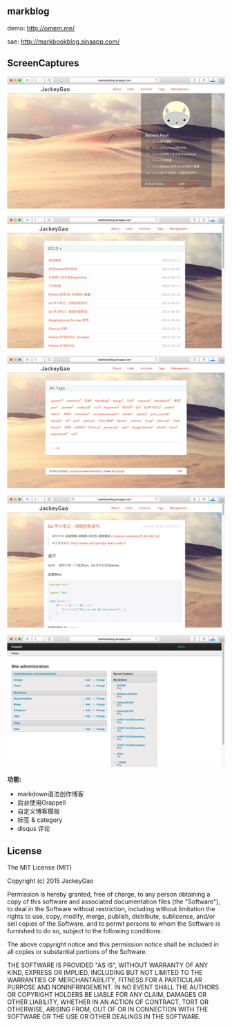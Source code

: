 markblog
-------------

demo: http://omem.me/

sae: http://markbookblog.sinaapp.com/


ScreenCaptures
-------------

![index][1]

![achives][2]

![tags][3]

![post][4]

![dashboard][5]

**功能:**

* markdown语法创作博客
* 后台使用Grappell
* 自定义博客模板
* 标签 & category
* disqus 评论


License
------------

The MIT License (MIT)

Copyright (c) 2015 JackeyGao

Permission is hereby granted, free of charge, to any person obtaining a copy
of this software and associated documentation files (the "Software"), to deal
in the Software without restriction, including without limitation the rights
to use, copy, modify, merge, publish, distribute, sublicense, and/or sell
copies of the Software, and to permit persons to whom the Software is
furnished to do so, subject to the following conditions:

The above copyright notice and this permission notice shall be included in all
copies or substantial portions of the Software.

THE SOFTWARE IS PROVIDED "AS IS", WITHOUT WARRANTY OF ANY KIND, EXPRESS OR
IMPLIED, INCLUDING BUT NOT LIMITED TO THE WARRANTIES OF MERCHANTABILITY,
FITNESS FOR A PARTICULAR PURPOSE AND NONINFRINGEMENT. IN NO EVENT SHALL THE
AUTHORS OR COPYRIGHT HOLDERS BE LIABLE FOR ANY CLAIM, DAMAGES OR OTHER
LIABILITY, WHETHER IN AN ACTION OF CONTRACT, TORT OR OTHERWISE, ARISING FROM,
OUT OF OR IN CONNECTION WITH THE SOFTWARE OR THE USE OR OTHER DEALINGS IN THE
SOFTWARE.


  [1]: https://github.com/jackeyGao/markblog/raw/master/screenCaptures/screenCapture-1.jpg
  [2]: https://github.com/jackeyGao/markblog/raw/master/screenCaptures/screenCapture-2.jpg
  [3]: https://github.com/jackeyGao/markblog/raw/master/screenCaptures/screenCapture-3.jpg
  [4]: https://github.com/jackeyGao/markblog/raw/master/screenCaptures/screenCapture-4.jpg
  [5]: https://github.com/jackeyGao/markblog/raw/master/screenCaptures/screenCapture-5.jpg
